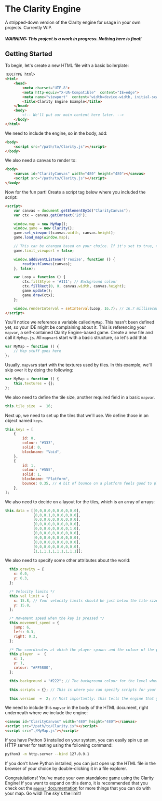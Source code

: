 

# The Clarity Engine

A stripped-down version of the Clarity engine for usage in your own projects. Currently WIP.

##### WARNING: This project is a *work in progress*. Nothing here is final!

## Getting Started

To begin, let's create a new HTML file with a basic boilerplate:

```html
!DOCTYPE html>
<html>
	<head>
		<meta charset="UTF-8">
		<meta http-equiv="X-UA-Compatible"  content="IE=edge">
		<meta name="viewport"  content="width=device-width, initial-scale=1.0">
		<title>Clarity Engine Example</title>
	</head>
	<body>
		<!-- We'll put our main content here later. -->
	</body>
</html>
```

We need to include the engine, so in the body, add:

```html
<body>
	<script src="/path/to/Clarity.js"></script>
</body>
```

We also need a canvas to render to:

```html
<body>
	<canvas id="ClarityCanvas" width="480" height="480"></canvas>
	<script src="/path/to/Clarity.js"></script>
</body>
```

Now for the fun part! Create a script tag below where you included the script:

```html
<script>
	var canvas = document.getElementById("ClarityCanvas");
	var ctx = canvas.getContext('2d');

	window.map = new MyMap();
	window.game = new Clarity();
	game.set_viewport(canvas.width, canvas.height);
	game.load_map(window.map);

	// This can be changed based on your choice. If it's set to true, the user's viewport will be limited to the boundaries of the level. Otherwise, the camera moves with the player.
	game.limit_viewport = false;

	window.addEventListener('resize', function () {
		readjustCanvas(canvas);
	}, false);

	var Loop = function () {
		ctx.fillStyle = '#111'; // Background colour
		ctx.fillRect(0, 0, canvas.width, canvas.height);
		game.update();
		game.draw(ctx);
	};

	window.renderInterval = setInterval(Loop, 16.7); // 16.7 milliseconds between frames, which equals about 60 FPS.
</script>
```

You'll notice we reference a variable called `MyMap`. This hasn't been defined yet, so your IDE might be complaining about it. This is referencing your `mapvar`, a self-contained Clarity Engine-based game. Create a new file and call it `MyMap.js`. All `mapvar`s start with a basic structure, so let's add that:

```js
var MyMap = function () {
	// Map stuff goes here
};
```

Usually, `mapvar`s start with the textures used by tiles. In this example, we'll skip over it by doing the following:

```js
var MyMap = function () {
	this.textures = {};
};
```

We also need to define the tile size, another required field in a basic `mapvar`.

```js
this.tile_size  =  16;
```

Next up, we need to set up the tiles that we'll use. We define those in an object named `keys`.

```js
this.keys = [
	{
		id: 0,
		colour: "#333",
		solid: 0,
		blockname: "Void",
	},
	{
		id: 1,
		colour: "#555",
		solid: 1,
		blockname: "Platform",
		bounce: 0.35, // A bit of bounce on a platform feels good to play with
	},
];
```

We also need to decide on a layout for the tiles, which is an array of arrays:

```js
this.data = [[0,0,0,0,0,0,0,0,0,0],
             [0,0,0,1,0,0,0,0,0,0],
             [0,0,0,0,0,0,0,0,0,0],
             [0,0,0,0,0,0,0,0,0,0],
             [0,0,0,0,0,0,0,0,1,0],
             [0,0,0,0,0,0,0,0,0,0],
             [0,0,0,0,0,0,0,0,0,0],
             [0,0,0,0,0,0,0,0,0,0],
             [0,0,0,0,0,0,0,0,0,0],
             [1,1,1,1,1,1,1,1,1,1]];
```

We also need to specify some other attributes about the world:

```js
  this.gravity = {
    x: 0.0,
    y: 0.3,
  };

  /* Velocity limits */
  this.vel_limit = {
    x: 15.8, // Your velocity limits should be just below the tile size, otherwise high speeds could cause clipping through blocks.
    y: 15.8,
  };

  /* Movement speed when the key is pressed */
  this.movement_speed = {
    jump: 6,
    left: 0.3,
    right: 0.3,
  };

  /* The coordinates at which the player spawns and the colour of the player */
  this.player  =  {
    x: 1,
    y: 1,
    colour: "#FF5B00",
  };

  this.background = "#222"; // The background colour for the level where nothing is being drawn

  this.scripts = {}; // This is where you can specify scripts for your level. However, we don't need scripts for such a bare-bones example and thus it is left blank.

  this.version  =  2; // Most importantly: this tells the engine that you're not using legacy features (hardcoded functions built into the engine that didn't have good interoperability)
```

We need to include this `mapvar` in the body of the HTML document, right underneath where we include the engine:

```html
<canvas id="ClarityCanvas" width="480" height="480"></canvas>
<script src="/path/to/Clarity.js"></script>
<script src="./MyMap.js"></script>
```

If you have Python 3 installed on your system, you can easily spin up an HTTP server for testing using the following command:

```sh
python3 -m http.server --bind 127.0.0.1
```

If you don't have Python installed, you can just open up the HTML file in the browser of your choice by double-clicking it in a file explorer.

Congratulations! You've made your own standalone game using the Clarity Engine! If you want to expand on this demo, it is recommended that you check out the [`mapvar` documentation](https://github.com/discountdevs/ClarityEngine/blob/main/docs/mapvar.md) for more things that you can do with your map. Go wild! The sky's the limit!
